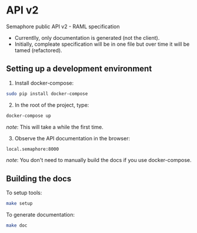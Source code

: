 # API v2

Semaphore public API v2 - RAML specification

- Currentlly, only documentation is generated (not the client).
- Initially, compleate specification will be in one file but over time
  it will be tamed (refactored).

## Setting up a development environment

1. Install docker-compose:

``` bash
sudo pip install docker-compose
```

2. In the root of the project, type:

``` bash
docker-compose up
```

_note_: This will take a while the first time.

3. Observe the API documentation in the browser:

``` bash
local.semaphore:8000
```

_note_: You don't need to manually build the docs if you use docker-compose.

## Building the docs

To setup tools:

``` bash
make setup
```

To generate documentation:

``` bash
make doc
```
